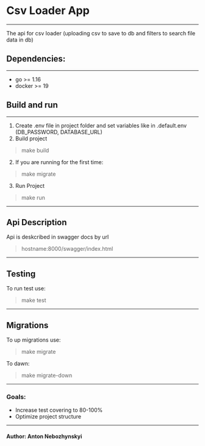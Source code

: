 # Csv Loader App

---
The api for csv loader (uploading csv to save to db and filters to search file data in db)

## Dependencies:

---
- go >= 1.16
- docker >= 19

## Build and run

---
1. Create .env file in project folder and set variables like in .default.env (DB_PASSWORD, DATABASE_URL)
2. Build project
> make build

2. If you are running for the first time:
> make migrate

3. Run Project
> make run

---

## Api Description

Api is deskcribed in swagger docs by url 
> hostname:8000/swagger/index.html

---
## Testing

To run test use:
> make test

---
## Migrations
To up migrations use:
> make migrate

To dawn:
> make migrate-down

---

### Goals:

- Increase test covering to 80-100%
- Optimize project structure

---

#### Author: Anton Nebozhynskyi